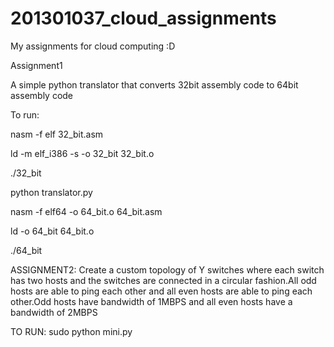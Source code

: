 # 201301037_cloud_assignments
My assignments for cloud computing :D

Assignment1

A simple python translator that converts 32bit assembly code to 64bit assembly code

To run:

nasm -f elf 32_bit.asm

ld -m elf_i386 -s -o 32_bit 32_bit.o

./32_bit

python translator.py

nasm -f elf64 -o 64_bit.o 64_bit.asm

ld -o 64_bit 64_bit.o

./64_bit

ASSIGNMENT2:
Create a custom topology of Y switches where each switch has two hosts and the switches are connected in a circular fashion.All odd hosts are able to ping each other and all even hosts are able to ping each other.Odd hosts have bandwidth of 1MBPS and all even hosts have a bandwidth of 2MBPS

TO RUN:
sudo python mini.py
